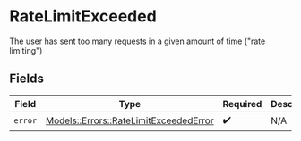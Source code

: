 # RateLimitExceeded

The user has sent too many requests in a given amount of time ("rate limiting")


## Fields

| Field                                                                                   | Type                                                                                    | Required                                                                                | Description                                                                             |
| --------------------------------------------------------------------------------------- | --------------------------------------------------------------------------------------- | --------------------------------------------------------------------------------------- | --------------------------------------------------------------------------------------- |
| `error`                                                                                 | [Models::Errors::RateLimitExceededError](../../models/errors/ratelimitexceedederror.md) | :heavy_check_mark:                                                                      | N/A                                                                                     |